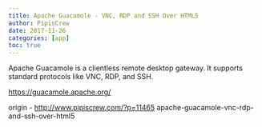 ```yaml
---
title: Apache Guacamole - VNC, RDP and SSH Over HTML5
author: PipisCrew
date: 2017-11-26
categories: [app]
toc: true
---
```


Apache Guacamole is a clientless remote desktop gateway. It supports standard protocols like VNC, RDP, and SSH.

https://guacamole.apache.org/

origin - http://www.pipiscrew.com/?p=11465 apache-guacamole-vnc-rdp-and-ssh-over-html5
